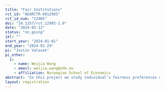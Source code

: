 ```yaml
---
title: "Fair Institutions"
rct_id: "AEARCTR-0012985"
rct_id_num: "12985"
doi: "10.1257/rct.12985-1.0"
date: "2024-02-12"
status: "on_going"
jel: ""
start_year: "2024-01-01"
end_year: "2024-02-29"
pi: "Justin Valasek"
pi_other:
  1:
    - name: Weijia Wang
    - email: weijia.wang@nhh.no
    - affiliation: Norwegian School of Economics
abstract: "In this project we study individual’s fairness preferences over institutions (i.e. the rules of the game), and to detail the connection between preferences over institutions and preferences over ex post distributions of earnings."
layout: registration
---
```


